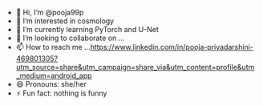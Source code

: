 - 👋 Hi, I’m @pooja99p
- 👀 I’m interested in cosmology
- 🌱 I’m currently learning PyTorch and U-Net
- 💞️ I’m looking to collaborate on ...
- 📫 How to reach me ...https://www.linkedin.com/in/pooja-priyadarshini-469801305?utm_source=share&utm_campaign=share_via&utm_content=profile&utm_medium=android_app
- 😄 Pronouns: she/her
- ⚡ Fun fact: nothing is funny

<!---
pooja99p/pooja99p is a ✨ special ✨ repository because its `README.md` (https://www.linkedin.com/in/pooja-priyadarshini-469801305?utm_source=share&utm_campaign=share_via&utm_content=profile&utm_medium=android_app) appears on your GitHub profile.
You can click the Preview link to take a look at your changes.
--->
